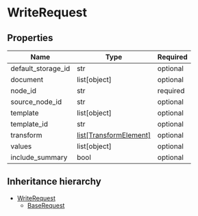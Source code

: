 

# WriteRequest

## Properties

Name | Type | Required
-------- | -------- | --------
default_storage_id | str | optional
document | list[object] | optional
node_id | str | required
source_node_id | str | optional
template | list[object] | optional
template_id | str | optional
transform | [list[TransformElement]](TransformElement.md) | optional
values | list[object] | optional
include_summary | bool | optional




## Inheritance hierarchy


* [WriteRequest](WriteRequest.md)
    * [BaseRequest](BaseRequest.md)

